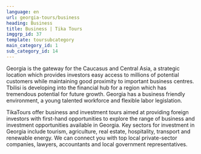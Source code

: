 ```yaml
---
language: en
url: georgia-tours/business
heading: Business
title: Business | Tika Tours
imggrp_id: 37
template: toursubcategory
main_category_id: 1
sub_category_id: 14
---
```

<div class="row content-row"><!-- 1479 (2)-->
<div class="col-xs-12 col-sm-6 col-md-6"><!-- 1972 -->

Georgia is the gateway for the Caucasus and Central Asia, a strategic location which
provides investors easy access to millions of potential customers while maintaining
good proximity to important business centres. Tbilisi is developing into the financial
hub for a region which has tremendous potential for future growth. Georgia has a
business friendly environment, a young talented workforce and flexible labor legislation.

</div>

<div class="col-xs-12 col-sm-6 col-md-6"><!-- 1973 -->

TikaTours offer business and investment tours aimed at providing foreign investors
with first\-hand opportunities to explore the range of business and investment opportunities
available in Georgia. Key sectors for investment in Georgia include tourism, agriculture,
real estate, hospitality, transport and renewable energy. We can connect you with
top local private\-sector companies, lawyers, accountants and local government representatives.

</div>

</div>
